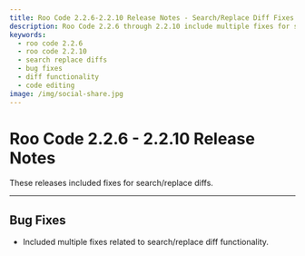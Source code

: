 ```yaml
---
title: Roo Code 2.2.6-2.2.10 Release Notes - Search/Replace Diff Fixes
description: Roo Code 2.2.6 through 2.2.10 include multiple fixes for search/replace diff functionality, improving reliability and accuracy of code edits.
keywords:
  - roo code 2.2.6
  - roo code 2.2.10
  - search replace diffs
  - bug fixes
  - diff functionality
  - code editing
image: /img/social-share.jpg
---
```


# Roo Code 2.2.6 - 2.2.10 Release Notes

These releases included fixes for search/replace diffs.

---

## Bug Fixes

*   Included multiple fixes related to search/replace diff functionality.